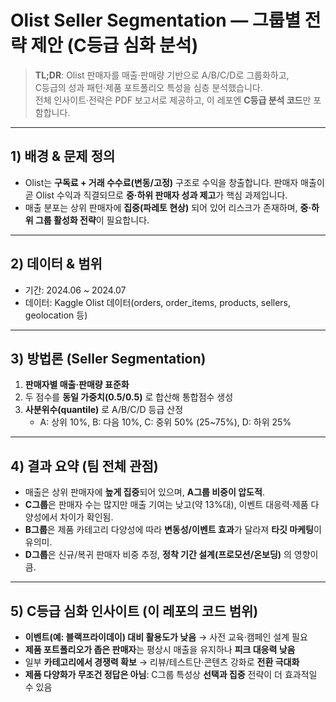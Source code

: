 #  Olist Seller Segmentation — 그룹별 전략 제안 (C등급 심화 분석)
> **TL;DR**: Olist 판매자를 매출·판매량 기반으로 A/B/C/D로 그룹화하고,  
> C등급의 성과 패턴·제품 포트폴리오 특성을 심층 분석했습니다.  
> 전체 인사이트·전략은 PDF 보고서로 제공하고, 이 레포엔 **C등급 분석 코드**만 포함합니다.

---

## 1) 배경 & 문제 정의
- Olist는 **구독료 + 거래 수수료(변동/고정)** 구조로 수익을 창출합니다. 판매자 매출이 곧 Olist 수익과 직결되므로 **중·하위 판매자 성과 제고**가 핵심 과제입니다.
- 매출 분포는 상위 판매자에 **집중(파레토 현상)** 되어 있어 리스크가 존재하며, **중·하위 그룹 활성화 전략**이 필요합니다.

---

## 2) 데이터 & 범위
- 기간: 2024.06 ~ 2024.07
- 데이터: Kaggle Olist 데이터(orders, order_items, products, sellers, geolocation 등)

---

## 3) 방법론 (Seller Segmentation)
1. **판매자별 매출·판매량 표준화**  
2. 두 점수를 **동일 가중치(0.5/0.5)** 로 합산해 통합점수 생성  
3. **사분위수(quantile)** 로 A/B/C/D 등급 산정  
   - A: 상위 10%, B: 다음 10%, C: 중위 50% (25~75%), D: 하위 25%  

---

## 4) 결과 요약 (팀 전체 관점)
- 매출은 상위 판매자에 **높게 집중**되어 있으며, **A그룹 비중이 압도적**.  
- **C그룹**은 판매자 수는 많지만 매출 기여는 낮고(약 13%대), 이벤트 대응력·제품 다양성에서 차이가 확인됨.  
- **B그룹**은 제품 카테고리 다양성에 따라 **변동성/이벤트 효과**가 달라져 **타깃 마케팅**이 유의미.  
- **D그룹**은 신규/복귀 판매자 비중 추정, **정착 기간 설계(프로모션/온보딩)** 의 영향이 큼. 

---

## 5) C등급 심화 인사이트 (이 레포의 코드 범위)
- **이벤트(예: 블랙프라이데이) 대비 활용도가 낮음** → 사전 교육·캠페인 설계 필요  
- **제품 포트폴리오가 좁은 판매자**는 평상시 매출을 유지하나 **피크 대응력 낮음**  
- 일부 **카테고리에서 경쟁력 확보** → 리뷰/테스트단·콘텐츠 강화로 **전환 극대화**  
- **제품 다양화가 무조건 정답은 아님**: C그룹 특성상 **선택과 집중** 전략이 더 효과적일 수 있음  

